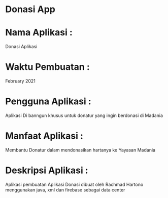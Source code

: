 # Donasi App

# Nama Aplikasi : 
Donasi Aplikasi

# Waktu Pembuatan : 
February 2021

# Pengguna Aplikasi : 
Aplikasi Di banngun khusus untuk donatur yang ingin berdonasi di Madania

# Manfaat Aplikasi : 
Membantu Donatur dalam mendonasikan hartanya ke Yayasan Madania

# Deskripsi Aplikasi :
Aplikasi pembuatan Aplikasi Donasi dibuat oleh Rachmad Hartono menggunakan java, xml dan firebase sebagai data center
